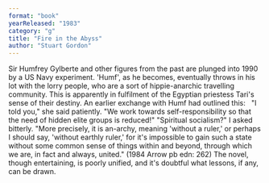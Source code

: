 ```yaml
---
format: "book"
yearReleased: "1983"
category: "g"
title: "Fire in the Abyss"
author: "Stuart Gordon"
---
```

Sir Humfrey Gylberte and other figures from the past are  plunged into 1990 by a US Navy experiment. 'Humf', as he becomes, eventually  throws in his lot with the lorry people, who are a sort of hippie-anarchic  travelling community. This is apparently in fulfilment of the Egyptian priestess  Tari's sense of their destiny. An earlier exchange with Humf had outlined this:
 
"I told you," she said patiently. "We work towards  self-responsibility so that the need of hidden elite groups is reduced!"
"Spiritual socialism?" I asked bitterly.
"More precisely, it is an-archy, meaning 'without  a ruler,' or perhaps I should say, 'without earthly ruler,'  for it's impossible to gain such a state without some common sense of  things within and beyond, through which we are, in fact and always, united."  (1984 Arrow pb edn: 262)
The novel, though entertaining, is poorly unified, and  it's doubtful what lessons, if any, can be drawn.
 